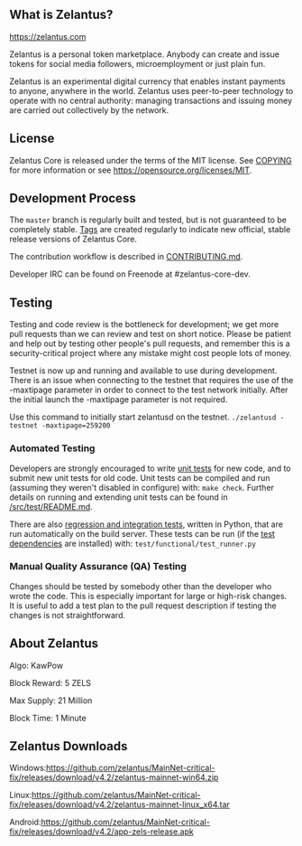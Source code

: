 What is Zelantus?
----------------

https://zelantus.com

Zelantus is a personal token marketplace. Anybody can create and issue tokens for social media followers, microemployment or just plain fun.


Zelantus is an experimental digital currency that enables instant payments to
anyone, anywhere in the world. Zelantus uses peer-to-peer technology to operate
with no central authority: managing transactions and issuing money are carried
out collectively by the network. 



License
-------

Zelantus Core is released under the terms of the MIT license. See [COPYING](COPYING) for more
information or see https://opensource.org/licenses/MIT.


Development Process
-------------------

The `master` branch is regularly built and tested, but is not guaranteed to be
completely stable. [Tags](https://github.com/ZelantusProject/Zelantus/tags) are created
regularly to indicate new official, stable release versions of Zelantus Core.

The contribution workflow is described in [CONTRIBUTING.md](CONTRIBUTING.md).

Developer IRC can be found on Freenode at #zelantus-core-dev.


Testing
-------

Testing and code review is the bottleneck for development; we get more pull
requests than we can review and test on short notice. Please be patient and help out by testing
other people's pull requests, and remember this is a security-critical project where any mistake might cost people
lots of money.

Testnet is now up and running and available to use during development. There is an issue when connecting to the testnet that requires the use of the -maxtipage parameter in order to connect to the test network initially. After the initial launch the -maxtipage parameter is not required.

Use this command to initially start zelantusd on the testnet. <code>./zelantusd -testnet -maxtipage=259200</code>


### Automated Testing

Developers are strongly encouraged to write [unit tests](src/test/README.md) for new code, and to
submit new unit tests for old code. Unit tests can be compiled and run
(assuming they weren't disabled in configure) with: `make check`. Further details on running
and extending unit tests can be found in [/src/test/README.md](/src/test/README.md).

There are also [regression and integration tests](/test), written
in Python, that are run automatically on the build server.
These tests can be run (if the [test dependencies](/test) are installed) with: `test/functional/test_runner.py`


### Manual Quality Assurance (QA) Testing

Changes should be tested by somebody other than the developer who wrote the
code. This is especially important for large or high-risk changes. It is useful
to add a test plan to the pull request description if testing the changes is
not straightforward.


About Zelantus
----------------

Algo: KawPow

Block Reward: 5 ZELS

Max Supply: 21 Million

Block Time: 1 Minute


Zelantus Downloads
----------------

Windows:https://github.com/zelantus/MainNet-critical-fix/releases/download/v4.2/zelantus-mainnet-win64.zip

Linux:https://github.com/zelantus/MainNet-critical-fix/releases/download/v4.2/zelantus-mainnet-linux_x64.tar

Android:https://github.com/zelantus/MainNet-critical-fix/releases/download/v4.2/app-zels-release.apk
